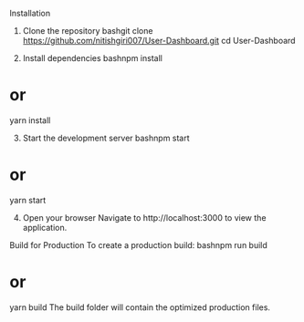  Installation

1. Clone the repository
bashgit clone https://github.com/nitishgiri007/User-Dashboard.git
cd User-Dashboard

2. Install dependencies
bashnpm install
# or
yarn install

3. Start the development server
bashnpm start
# or
yarn start

4. Open your browser
Navigate to http://localhost:3000 to view the application.

 Build for Production
To create a production build:
bashnpm run build
# or
yarn build
The build folder will contain the optimized production files.
